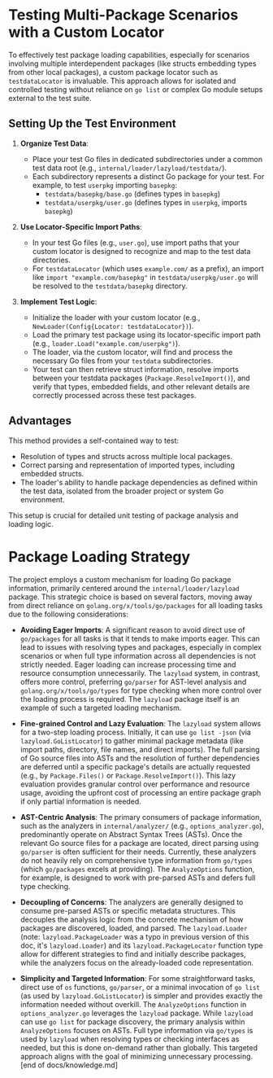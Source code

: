 # Testing Multi-Package Scenarios with a Custom Locator

To effectively test package loading capabilities, especially for scenarios involving multiple interdependent packages (like structs embedding types from other local packages), a custom package locator such as `testdataLocator` is invaluable. This approach allows for isolated and controlled testing without reliance on `go list` or complex Go module setups external to the test suite.

## Setting Up the Test Environment

1.  **Organize Test Data**:
    *   Place your test Go files in dedicated subdirectories under a common test data root (e.g., `internal/loader/lazyload/testdata/`).
    *   Each subdirectory represents a distinct Go package for your test. For example, to test `userpkg` importing `basepkg`:
        *   `testdata/basepkg/base.go` (defines types in `basepkg`)
        *   `testdata/userpkg/user.go` (defines types in `userpkg`, imports `basepkg`)

2.  **Use Locator-Specific Import Paths**:
    *   In your test Go files (e.g., `user.go`), use import paths that your custom locator is designed to recognize and map to the test data directories.
    *   For `testdataLocator` (which uses `example.com/` as a prefix), an import like `import "example.com/basepkg"` in `testdata/userpkg/user.go` will be resolved to the `testdata/basepkg` directory.

3.  **Implement Test Logic**:
    *   Initialize the loader with your custom locator (e.g., `NewLoader(Config{Locator: testdataLocator})`).
    *   Load the primary test package using its locator-specific import path (e.g., `loader.Load("example.com/userpkg")`).
    *   The loader, via the custom locator, will find and process the necessary Go files from your `testdata` subdirectories.
    *   Your test can then retrieve struct information, resolve imports between your testdata packages (`Package.ResolveImport()`), and verify that types, embedded fields, and other relevant details are correctly processed across these test packages.

## Advantages

This method provides a self-contained way to test:
-   Resolution of types and structs across multiple local packages.
-   Correct parsing and representation of imported types, including embedded structs.
-   The loader's ability to handle package dependencies as defined within the test data, isolated from the broader project or system Go environment.

This setup is crucial for detailed unit testing of package analysis and loading logic.

# Package Loading Strategy

The project employs a custom mechanism for loading Go package information, primarily centered around the `internal/loader/lazyload` package. This strategic choice is based on several factors, moving away from direct reliance on `golang.org/x/tools/go/packages` for all loading tasks due to the following considerations:

-   **Avoiding Eager Imports**:
    A significant reason to avoid direct use of `go/packages` for all tasks is that it tends to make imports eager. This can lead to issues with resolving types and packages, especially in complex scenarios or when full type information across all dependencies is not strictly needed. Eager loading can increase processing time and resource consumption unnecessarily. The `lazyload` system, in contrast, offers more control, preferring `go/parser` for AST-level analysis and `golang.org/x/tools/go/types` for type checking when more control over the loading process is required. The `lazyload` package itself is an example of such a targeted loading mechanism.

-   **Fine-grained Control and Lazy Evaluation**:
    The `lazyload` system allows for a two-step loading process. Initially, it can use `go list -json` (via `lazyload.GoListLocator`) to gather minimal package metadata (like import paths, directory, file names, and direct imports). The full parsing of Go source files into ASTs and the resolution of further dependencies are deferred until a specific package's details are actually requested (e.g., by `Package.Files()` or `Package.ResolveImport()`). This lazy evaluation provides granular control over performance and resource usage, avoiding the upfront cost of processing an entire package graph if only partial information is needed.

-   **AST-Centric Analysis**:
    The primary consumers of package information, such as the analyzers in `internal/analyzer/` (e.g., `options_analyzer.go`), predominantly operate on Abstract Syntax Trees (ASTs). Once the relevant Go source files for a package are located, direct parsing using `go/parser` is often sufficient for their needs. Currently, these analyzers do not heavily rely on comprehensive type information from `go/types` (which `go/packages` excels at providing). The `AnalyzeOptions` function, for example, is designed to work with pre-parsed ASTs and defers full type checking.

-   **Decoupling of Concerns**:
    The analyzers are generally designed to consume pre-parsed ASTs or specific metadata structures. This decouples the analysis logic from the concrete mechanism of how packages are discovered, loaded, and parsed. The `lazyload.Loader` (note: `lazyload.PackageLoader` was a typo in previous version of this doc, it's `lazyload.Loader`) and its `lazyload.PackageLocator` function type allow for different strategies to find and initially describe packages, while the analyzers focus on the already-loaded code representation.

-   **Simplicity and Targeted Information**:
    For some straightforward tasks, direct use of `os` functions, `go/parser`, or a minimal invocation of `go list` (as used by `lazyload.GoListLocator`) is simpler and provides exactly the information needed without overkill. The `AnalyzeOptions` function in `options_analyzer.go` leverages the `lazyload` package. While `lazyload` can use `go list` for package discovery, the primary analysis within `AnalyzeOptions` focuses on ASTs. Full type information via `go/types` is used by `lazyload` when resolving types or checking interfaces as needed, but this is done on-demand rather than globally. This targeted approach aligns with the goal of minimizing unnecessary processing.
[end of docs/knowledge.md]
